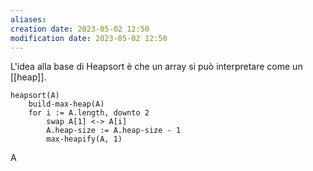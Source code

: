 ```yaml
---
aliases: 
creation date: 2023-05-02 12:50
modification date: 2023-05-02 12:50
---
```


L'idea alla base di Heapsort è che un array si può interpretare come un [[heap]].

```clike
heapsort(A)
	build-max-heap(A)
	for i := A.length, downto 2
		swap A[1] <-> A[i]
		A.heap-size := A.heap-size - 1
		max-heapify(A, 1)
```

A
